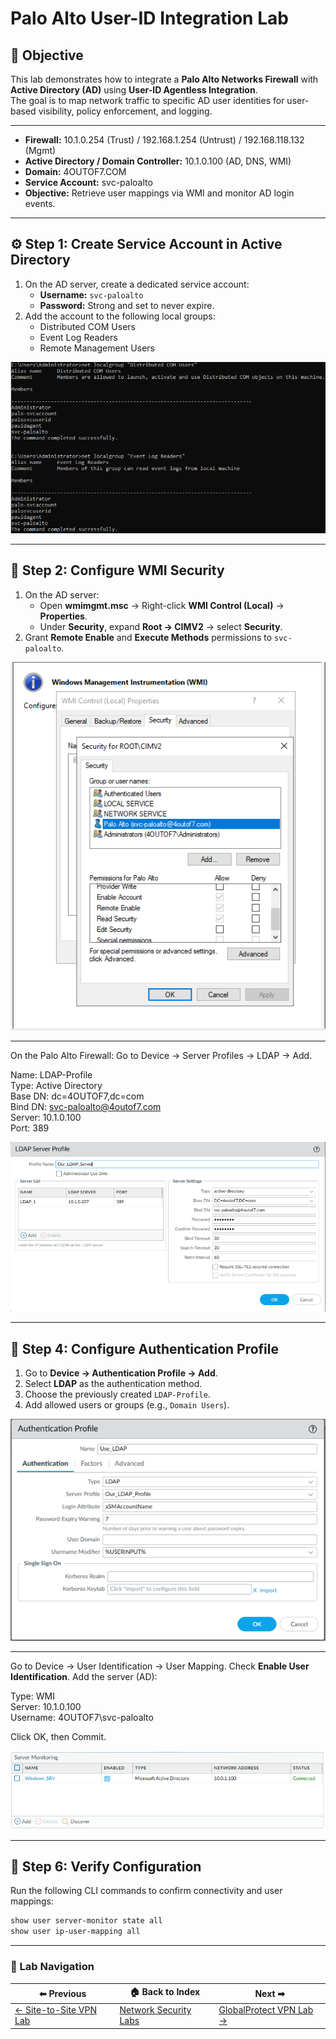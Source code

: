 # Palo Alto User-ID Integration Lab

## 🎯 Objective
This lab demonstrates how to integrate a **Palo Alto Networks Firewall** with **Active Directory (AD)** using **User-ID Agentless Integration**.  
The goal is to map network traffic to specific AD user identities for user-based visibility, policy enforcement, and logging.

---

- **Firewall:** 10.1.0.254 (Trust) / 192.168.1.254 (Untrust) / 192.168.118.132 (Mgmt)
- **Active Directory / Domain Controller:** 10.1.0.100 (AD, DNS, WMI)
- **Domain:** 4OUTOF7.COM
- **Service Account:** svc-paloalto
- **Objective:** Retrieve user mappings via WMI and monitor AD login events.


---

## ⚙️ Step 1: Create Service Account in Active Directory
1. On the AD server, create a dedicated service account:
   - **Username:** `svc-paloalto`
   - **Password:** Strong and set to never expire.
2. Add the account to the following local groups:
   - Distributed COM Users  
   - Event Log Readers  
   - Remote Management Users  

![Service Account Permissions](screenshots/palo-user-id-permissions.png)

---

## 🧱 Step 2: Configure WMI Security
1. On the AD server:
   - Open **wmimgmt.msc** → Right-click **WMI Control (Local)** → **Properties**.
   - Under **Security**, expand **Root → CIMV2** → select **Security**.
2. Grant **Remote Enable** and **Execute Methods** permissions to `svc-paloalto`.

![WMI Security Settings](screenshots/palo-user-id-wmi-security.png)

---

On the Palo Alto Firewall:
Go to Device → Server Profiles → LDAP → Add.

Name: LDAP-Profile  
Type: Active Directory  
Base DN: dc=4OUTOF7,dc=com  
Bind DN: svc-paloalto@4outof7.com  
Server: 10.1.0.100  
Port: 389  

![LDAP Server Profile](screenshots/palo-user-id-ldap.png)

---

## 🔑 Step 4: Configure Authentication Profile
1. Go to **Device → Authentication Profile → Add**.
2. Select **LDAP** as the authentication method.
3. Choose the previously created `LDAP-Profile`.
4. Add allowed users or groups (e.g., `Domain Users`).

![Authentication Profile](screenshots/palo-user-id-auth-profile.png)

---

Go to Device → User Identification → User Mapping.
Check **Enable User Identification**.
Add the server (AD):

Type: WMI  
Server: 10.1.0.100  
Username: 4OUTOF7\svc-paloalto  

Click OK, then Commit.


![Server Monitor Status](screenshots/palo-user-id-server-monitor.png)

---

## 🧠 Step 6: Verify Configuration
Run the following CLI commands to confirm connectivity and user mappings:

```bash
show user server-monitor state all
show user ip-user-mapping all

```
---

### 🔁 Lab Navigation

| ⬅ Previous | 🏠 Back to Index | Next ➡ |
|-------------|-----------------|---------|
| [← Site-to-Site VPN Lab](../palo-alto-site-to-site-vpn/) | [Network Security Labs](../index.md) | [GlobalProtect VPN Lab →](../palo-alto-globalprotect-lab/) |




